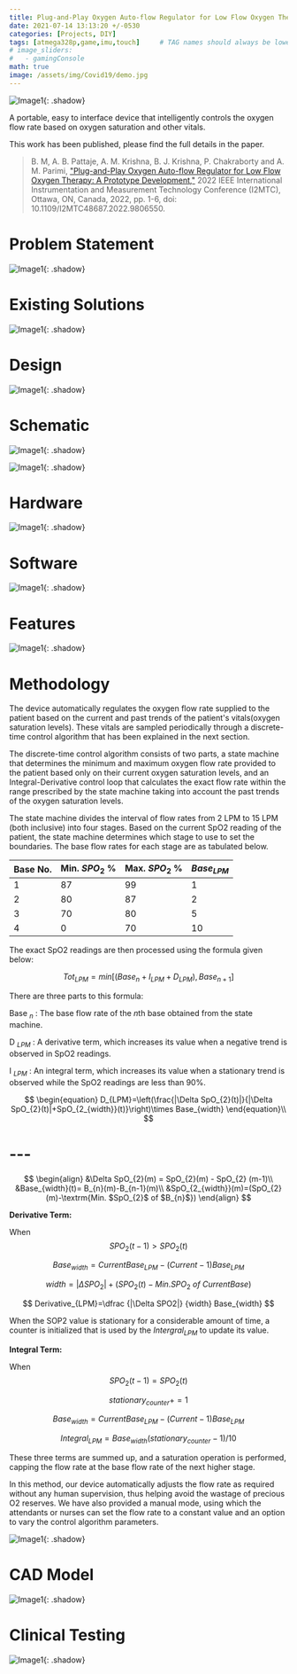```yaml
---
title: Plug-and-Play Oxygen Auto-flow Regulator for Low Flow Oxygen Therapy
date: 2021-07-14 13:13:20 +/-0530
categories: [Projects, DIY]
tags: [atmega328p,game,imu,touch]     # TAG names should always be lowercase
# image_sliders:
#   - gamingConsole
math: true
image: /assets/img/Covid19/demo.jpg
---
```

![Image1](/assets/img/Covid19/demo.jpg){: .shadow}

<!-- some intro from cv -->
A portable, easy to interface device that intelligently controls the oxygen flow rate based on oxygen saturation and other vitals.

This work has been published, please find the full details in the paper. 

> B. M, A. B. Pattaje, A. M. Krishna, B. J. Krishna, P. Chakraborty and A. M. Parimi, ["Plug-and-Play Oxygen Auto-flow Regulator for Low Flow Oxygen Therapy: A Prototype Development,"](https://ieeexplore.ieee.org/abstract/document/9806550) 2022 IEEE International Instrumentation and Measurement Technology Conference (I2MTC), Ottawa, ON, Canada, 2022, pp. 1-6, doi: 10.1109/I2MTC48687.2022.9806550.

# Problem Statement
![Image1](/assets/img/Covid19/problem_statement.png){: .shadow}

# Existing Solutions
![Image1](/assets/img/Covid19/exist_soln.png){: .shadow}

# Design
![Image1](/assets/img/Covid19/flowchart.png){: .shadow}

# Schematic 
![Image1](/assets/img/Covid19/schematic.png){: .shadow}

![Image1](/assets/img/Covid19/pcb.jpg){: .shadow}


# Hardware 
![Image1](/assets/img/Covid19/hardware_flowchart.png){: .shadow}

# Software
![Image1](/assets/img/Covid19/Software_Flowcontroller.jpeg){: .shadow}
# Features
![Image1](/assets/img/Covid19/features.png){: .shadow}

# Methodology
The device automatically regulates the oxygen flow rate supplied to the patient based on the current and past trends of the patient's vitals(oxygen saturation levels). These vitals are sampled periodically through a discrete-time control algorithm that has been explained in the next section.

The discrete-time control algorithm consists of two parts, a state machine that determines the minimum and maximum oxygen flow rate provided to the patient based only on their current oxygen saturation levels, and an Integral-Derivative control loop that calculates the exact flow rate within the range prescribed by the state machine taking into account the past trends of the oxygen saturation levels.

The state machine divides the interval of flow rates from 2 LPM to 15 LPM (both inclusive) into four stages. Based on the current SpO2 reading of the patient, the state machine determines which stage to use to set the boundaries. The base flow rates for each stage are as tabulated below.

|Base No.|Min. $SPO_2$ %|Max. $SPO_2$ %|$Base_{LPM}$|
|--|--|--|--|
|1|87|99|1|
|2|80|87|2|
|3|70|80|5|
|4|0|70|10|

The exact SpO2 readings are then processed using the formula given below:

$$Tot_{LPM} = min[(Base_{n}+I_{LPM}+D_{LPM}),Base_{n+1}]$$

There are three parts to this formula:
 
Base $_{n}$ : The base flow rate of the $n$th base obtained from the state machine.

D $_{LPM}$ : A derivative term, which increases its value when a negative trend is observed in SpO2 readings.

I $_{LPM}$ : An integral term, which increases its value when a stationary trend is observed while the SpO2 readings are less than 90%.

$$
\begin{equation}
    D_{LPM}=\left(\frac{|\Delta SpO_{2}(t)|}{|\Delta SpO_{2}(t)|+SpO_{2_{width}}(t)}\right)\times Base_{width}
\end{equation}\\
$$

# ---
$$
\begin{align}
    &\Delta SpO_{2}(m) = SpO_{2}(m) - SpO_{2} (m-1)\\
    &Base_{width}(t)= B_{n}(m)-B_{n-1}(m)\\
    &SpO_{2_{width}}(m)=(SpO_{2}(m)-\textrm{Min. $SpO_{2}$ of $B_{n}$})
\end{align}
$$



**Derivative Term:**

When $$SPO_2(t-1) >SPO_2(t)$$

$$Base_{width} =CurrentBase_{LPM} - (Current-1)Base_{LPM}$$

$$ width = |\Delta SPO_2| + (SPO_2(t)-Min. SPO_2\ of\ Current Base) $$

$$ Derivative_{LPM}=\dfrac {|\Delta SPO2|} {width} Base_{width} $$

When the SOP2 value is stationary for a considerable amount of time, a counter is initialized that is used by the $Intergral_{LPM}$ to update its value.

**Integral Term:**

When $$SPO_2(t-1) =SPO_2(t)$$

$$ stationary_{counter} += 1 $$

$$ Base_{width}=Current Base_{LPM} - (Current-1) Base_{LPM} $$

$$ Integral_{LPM}=Base_{width}  (stationary_{counter}-1)/10 $$

These three terms are summed up, and a saturation operation is performed, capping the flow rate at the base flow rate of the next higher stage.

In this method, our device automatically adjusts the flow rate as required without any human supervision, thus helping avoid the wastage of precious O2 reserves. We have also provided a manual mode, using which the attendants or nurses can set the flow rate to a constant value and an option to vary the control algorithm parameters.

![Image1](/assets/img/Covid19/Transitions.png){: .shadow}

# CAD Model 
![Image1](/assets/img/Covid19/CAD_COVID_19.png){: .shadow}

# Clinical Testing
![Image1](/assets/img/Covid19/Clinical_Test_edited.jpeg){: .shadow}



